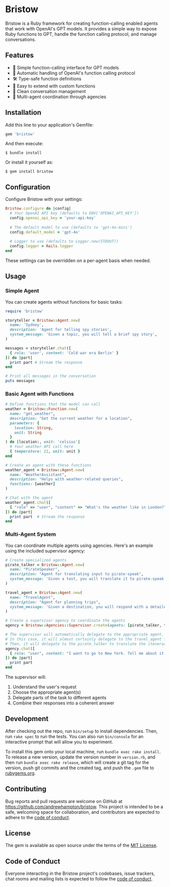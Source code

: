 # Bristow

Bristow is a Ruby framework for creating function-calling enabled agents that work with OpenAI's GPT models. It provides a simple way to expose Ruby functions to GPT, handle the function calling protocol, and manage conversations.

## Features

- 🤖 Simple function-calling interface for GPT models
- 🔄 Automatic handling of OpenAI's function calling protocol
- 🛠 Type-safe function definitions
- 🔌 Easy to extend with custom functions
- 📝 Clean conversation management
- 🏢 Multi-agent coordination through agencies

## Installation

Add this line to your application's Gemfile:

```ruby
gem 'bristow'
```

And then execute:

    $ bundle install

Or install it yourself as:

    $ gem install bristow

## Configuration

Configure Bristow with your settings:

```ruby
Bristow.configure do |config|
  # Your OpenAI API key (defaults to ENV['OPENAI_API_KEY'])
  config.openai_api_key = 'your-api-key'
  
  # The default model to use (defaults to 'gpt-4o-mini')
  config.default_model = 'gpt-4o'
  
  # Logger to use (defaults to Logger.new(STDOUT))
  config.logger = Rails.logger
end
```

These settings can be overridden on a per-agent basis when needed.

## Usage

### Simple Agent

You can create agents without functions for basic tasks:

```ruby
require 'bristow'

storyteller = Bristow::Agent.new(
  name: 'Sydney',
  description: 'Agent for telling spy stories',
  system_message: 'Given a topic, you will tell a brief spy story',
)

messages = storyteller.chat([
  { role: 'user', content: 'Cold war era Berlin' }
]) do |part|
  print part # Stream the response
end

# Print all messages in the conversation
puts messages
```

### Basic Agent with Functions

```ruby
# Define functions that the model can call
weather = Bristow::Function.new(
  name: "get_weather",
  description: "Get the current weather for a location",
  parameters: {
    location: String,
    unit: String
  }
) do |location:, unit: 'celsius'|
  # Your weather API call here
  { temperature: 22, unit: unit }
end

# Create an agent with these functions
weather_agent = Bristow::Agent.new(
  name: "WeatherAssistant",
  description: "Helps with weather-related queries",
  functions: [weather]
)

# Chat with the agent
weather_agent.chat([
  { "role" => "user", "content" => "What's the weather like in London?" }
]) do |part|
  print part  # Stream the response
end
```

### Multi-Agent System

You can coordinate multiple agents using agencies. Here's an example using the included supervisor agency:

```ruby
# Create specialized agents
pirate_talker = Bristow::Agent.new(
  name: "PirateSpeaker",
  description: "Agent for translating input to pirate-speak",
  system_message: 'Given a text, you will translate it to pirate-speak.',
)

travel_agent = Bristow::Agent.new(
  name: "TravelAgent",
  description: "Agent for planning trips",
  system_message: 'Given a destination, you will respond with a detailed itenerary that includes only dates, times, and locations.',
)

# Create a supervisor agency to coordinate the agents
agency = Bristow::Agencies::Supervisor.create(agents: [pirate_talker, travel_agent])

# The supervisor will automatically delegate to the appropriate agent.
# In this case, it will almost certainly delegate to the travel_agent first, to get a bulleted itenerary.
# Then, it will delegate to the pirate_talker to translate the itenerary into pirate-speak.
agency.chat([
  { role: "user", content: "I want to go to New York. Tell me about it as if you were a pirate." }
]) do |part|
  print part
end
```

The supervisor will:
1. Understand the user's request
2. Choose the appropriate agent(s)
3. Delegate parts of the task to different agents
4. Combine their responses into a coherent answer

## Development

After checking out the repo, run `bin/setup` to install dependencies. Then, run `rake spec` to run the tests. You can also run `bin/console` for an interactive prompt that will allow you to experiment.

To install this gem onto your local machine, run `bundle exec rake install`. To release a new version, update the version number in `version.rb`, and then run `bundle exec rake release`, which will create a git tag for the version, push git commits and the created tag, and push the `.gem` file to [rubygems.org](https://rubygems.org).

## Contributing

Bug reports and pull requests are welcome on GitHub at https://github.com/andrewhampton/bristow. This project is intended to be a safe, welcoming space for collaboration, and contributors are expected to adhere to the [code of conduct](https://github.com/andrewhampton/bristow/blob/main/CODE_OF_CONDUCT.md).

## License

The gem is available as open source under the terms of the [MIT License](https://opensource.org/licenses/MIT).

## Code of Conduct

Everyone interacting in the Bristow project's codebases, issue trackers, chat rooms and mailing lists is expected to follow the [code of conduct](https://github.com/andrewhampton/bristow/blob/main/CODE_OF_CONDUCT.md).
